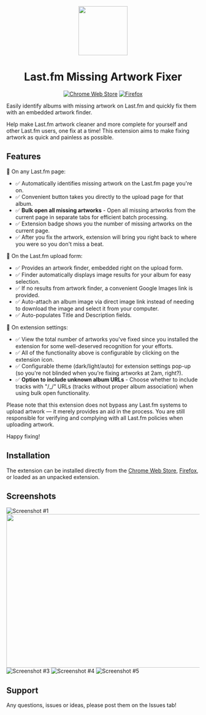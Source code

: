 <div align="center">
<p>
	<img width="128" src="./icons/icon.png"/>
</p>
<h1>Last.fm Missing Artwork Fixer</h1>

[![Chrome Web Store][WebStoreBadge]][WebStore]
[![Firefox][FirefoxBadge]][Firefox]

</div>

Easily identify albums with missing artwork on Last.fm and quickly fix them with an embedded artwork finder.

Help make Last.fm artwork cleaner and more complete for yourself and other Last.fm users, one fix at a time! This extension aims to make fixing artwork as quick and painless as possible.

## Features

📌 On any Last.fm page:
- ✅ Automatically identifies missing artwork on the Last.fm page you're on.
- ✅ Convenient button takes you directly to the upload page for that album.
- ✅ **Bulk open all missing artworks** - Open all missing artworks from the current page in separate tabs for efficient batch processing.
- ✅ Extension badge shows you the number of missing artworks on the current page.
- ✅ After you fix the artwork, extension will bring you right back to where you were so you don't miss a beat.

📌 On the Last.fm upload form:
- ✅ Provides an artwork finder, embedded right on the upload form.
- ✅ Finder automatically displays image results for your album for easy selection.
- ✅ If no results from artwork finder, a convenient Google Images link is provided.
- ✅ Auto-attach an album image via direct image link instead of needing to download the image and select it from your computer.
- ✅ Auto-populates Title and Description fields.

📌 On extension settings:
- ✅ View the total number of artworks you've fixed since you installed the extension for some well-deserved recognition for your efforts.
- ✅ All of the functionality above is configurable by clicking on the extension icon.
- ✅ Configurable theme (dark/light/auto) for extension settings pop-up (so you're not blinded when you're fixing artworks at 2am, right?).
- ✅ **Option to include unknown album URLs** - Choose whether to include tracks with "/_/" URLs (tracks without proper album association) when using bulk open functionality.

Please note that this extension does not bypass any Last.fm systems to upload artwork — it merely provides an aid in the process. You are still responsible for verifying and complying with all Last.fm policies when uploading artwork.

Happy fixing!

## Installation

The extension can be installed directly from the [Chrome Web Store][WebStore], [Firefox][Firefox], or loaded as an unpacked extension.

[WebStoreBadge]: https://img.shields.io/chrome-web-store/v/kcpejefblghgkenipbobdinkjlimpjfe.svg?label=chrome&logo=google-chrome&logoColor=white
[WebStore]: https://chromewebstore.google.com/detail/lastfm-missing-artwork-fi/kcpejefblghgkenipbobdinkjlimpjfe
[FirefoxBadge]: https://img.shields.io/amo/v/last-fm-missing-artwork-fixer.svg?label=firefox&logo=firefox-browser&logoColor=white
[Firefox]: https://addons.mozilla.org/en-US/firefox/addon/last-fm-missing-artwork-fixer/

## Screenshots

![Screenshot #1](./screenshots/lfmmaf-1.png)
<img src="./screenshots/lfmmaf-2.png" width="640" height="400">
![Screenshot #3](./screenshots/lfmmaf-3.png)
![Screenshot #4](./screenshots/lfmmaf-4.png)
![Screenshot #5](./screenshots/lfmmaf-5.png)

## Support

Any questions, issues or ideas, please post them on the Issues tab!